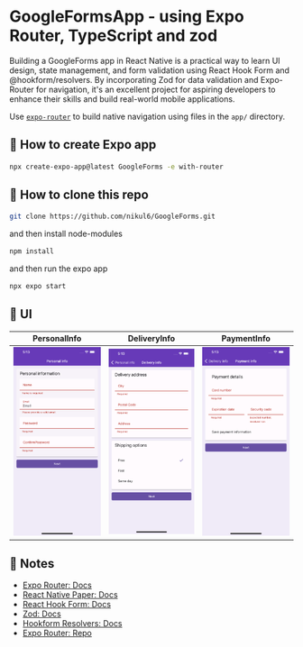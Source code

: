 # GoogleFormsApp - using Expo Router, TypeScript and zod

Building a GoogleForms app in React Native is a practical way to learn UI design, state management, and form validation using React Hook Form and @hookform/resolvers. By incorporating Zod for data validation and Expo-Router for navigation, it's an excellent project for aspiring developers to enhance their skills and build real-world mobile applications.

Use [`expo-router`](https://expo.github.io/router) to build native navigation using files in the `app/` directory.

## 🚀 How to create Expo app

```sh
npx create-expo-app@latest GoogleForms -e with-router
```

## 🚀 How to clone this repo

```sh
git clone https://github.com/nikul6/GoogleForms.git
```

and then install node-modules

```sh
npm install
```

and then run the expo app

```sh
npx expo start
```

## 🚀 UI
PersonalInfo             |  DeliveryInfo     |  PaymentInfo             
-------------------------|-------------------------|-------------------------
![alt text](https://github.com/nikul6/GoogleForms/blob/main/src/AppImages/PersonalInfo.png)     |       ![alt text](https://github.com/nikul6/GoogleForms/blob/main/src/AppImages/DeliveryInfo.png)      |        ![alt text](https://github.com/nikul6/GoogleForms/blob/main/src/AppImages/PaymentInfo.png)

## 📝 Notes

- [Expo Router: Docs](https://expo.github.io/router)
- [React Native Paper: Docs](https://callstack.github.io/react-native-paper/docs/guides/getting-started)
- [React Hook Form: Docs](https://www.react-hook-form.com/get-started)
- [Zod: Docs](https://zod.dev/?id=from-npm-nodebun)
- [Hookform Resolvers: Docs](https://github.com/react-hook-form/resolvers)
- [Expo Router: Repo](https://github.com/expo/router)

